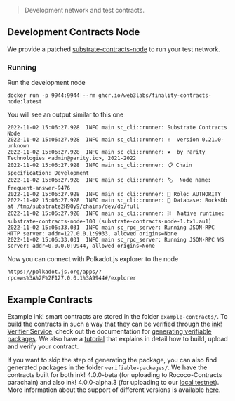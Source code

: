 > Development network and test contracts.

## Development Contracts Node

We provide a patched [substrate-contracts-node](https://github.com/web3labs/dev-contracts-substrate/tree/main/substrate-contracts-node) to run your test network.

### Running

Run the development node
```
docker run -p 9944:9944 --rm ghcr.io/web3labs/finality-contracts-node:latest
```
You will see an output similar to this one
```
2022-11-02 15:06:27.928  INFO main sc_cli::runner: Substrate Contracts Node
2022-11-02 15:06:27.928  INFO main sc_cli::runner: ✌️  version 0.21.0-unknown
2022-11-02 15:06:27.928  INFO main sc_cli::runner: ❤️  by Parity Technologies <admin@parity.io>, 2021-2022
2022-11-02 15:06:27.928  INFO main sc_cli::runner: 📋 Chain specification: Development
2022-11-02 15:06:27.928  INFO main sc_cli::runner: 🏷  Node name: frequent-answer-9476
2022-11-02 15:06:27.928  INFO main sc_cli::runner: 👤 Role: AUTHORITY
2022-11-02 15:06:27.928  INFO main sc_cli::runner: 💾 Database: RocksDb at /tmp/substrate2H9Oy9/chains/dev/db/full
2022-11-02 15:06:27.928  INFO main sc_cli::runner: ⛓  Native runtime: substrate-contracts-node-100 (substrate-contracts-node-1.tx1.au1)
2022-11-02 15:06:33.031  INFO main sc_rpc_server: Running JSON-RPC HTTP server: addr=127.0.0.1:9933, allowed origins=None
2022-11-02 15:06:33.031  INFO main sc_rpc_server: Running JSON-RPC WS server: addr=0.0.0.0:9944, allowed origins=None
```

Now you can connect with Polkadot.js explorer to the node
```
https://polkadot.js.org/apps/?rpc=ws%3A%2F%2F127.0.0.1%3A9944#/explorer
```

## Example Contracts

Example ink! smart contracts are stored in the folder `example-contracts/`. To build the contracts in such a way that they can be verified through the [ink! Verifier Service](https://github.com/web3labs/ink-verifier-server), check out the documentation for [generating verifiable packages](https://github.com/web3labs/ink-verifier-image/blob/main/README.md#reproducible-build). We also have a [tutorial](https://github.com/web3labs/ink-verifier-server/blob/main/docs/TUTORIAL.md) that explains in detail how to build, upload and verify your contract.

If you want to skip the step of generating the package, you can also find generated packages in the folder `verifiable-packages/`. We have the contracts built for both ink! 4.0.0-beta (for uploading to Rococo-Contracts parachain) and also ink! 4.0.0-alpha.3 (for uploading to our [local testnet](#development-contracts-node)). More information about the support of different versions is available [here](https://github.com/web3labs/ink-verifier-image/blob/main/README.md#caveats).
